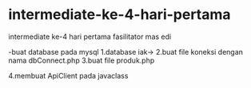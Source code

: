# intermediate-ke-4-hari-pertama
intermediate ke-4  hari pertama fasilitator mas edi

-buat database pada mysql
  1.database iak->
  2.buat file koneksi dengan nama dbConnect.php
  3.buat file produk.php

  4.membuat ApiClient pada javaclass
